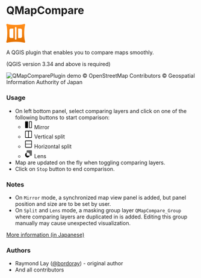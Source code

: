 # QMapCompare

<img src='./icon/icon.png' alt="QMapComparePlugin Icon" width="10%"><br>

A QGIS plugin that enables you to compare maps smoothly.

(QGIS version 3.34 and above is required)

<img src='./imgs/demo.gif' alt="QMapComparePlugin demo">
© OpenStreetMap Contributors
© Geospatial Information Authority of Japan

### Usage

- On left bottom panel, select comparing layers and click on one of the following buttons to start comparison:
  - <img src='./icon/compare_mirror.png' alt="QMapComparePlugin mirror Icon" width="5%"> Mirror
  - <img src='./icon/compare_split_vertical.png' alt="QMapComparePlugin vertical splitIcon" width="5%"> Vertical split
  - <img src='./icon/compare_split_horizontal.png' alt="QMapComparePlugin horizontal split Icon" width="5%"> Horizontal split
  - <img src='./icon/compare_lens.png' alt="QMapComparePlugin Lens Icon" width="5%"> Lens
- Map are updated on the fly when toggling comparing layers.
- Click on `Stop` button to end comparison.


### Notes
- On `Mirror` mode, a synchronized map view panel is added, but panel position and size are to be set by user.
- On `Split` and `Lens` mode, a masking group layer `QMapCompare_Group` where comparing layers are duplicated in is added. Editing this group manually may cause unexpected visualization.

[More information (in Japanese)](https://qgis.mierune.co.jp/posts/howto_plugin_q-map-compare)

### Authors

- Raymond Lay ([@bordoray](https://github.com/bordoray)) - original author
- And all contributors


